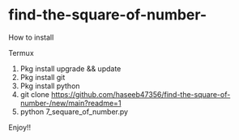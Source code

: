 # find-the-square-of-number-

How to install

Termux

1. Pkg install upgrade && update
2. Pkg install git
3. Pkg install python
4. git clone https://github.com/haseeb47356/find-the-square-of-number-/new/main?readme=1
5. python 7_sequare_of_number.py

Enjoy!!
